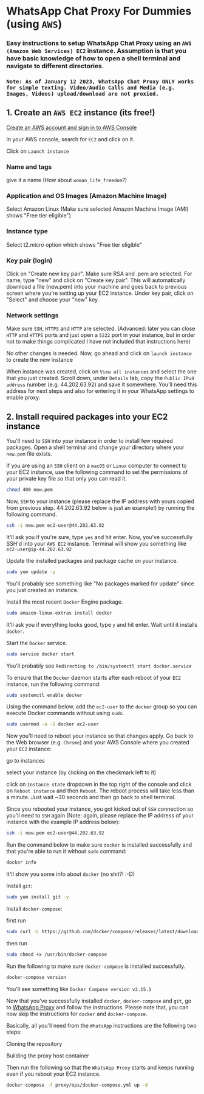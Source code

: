 # WhatsApp Chat Proxy For Dummies (using `AWS`)
### Easy instructions to setup WhatsApp Chat Proxy using an `AWS (Amazon Web Services) EC2` instance. Assumption is that you have basic knowledge of how to open a shell terminal and navigate to different directories. 


### `Note: As of January 12 2023, WhatsApp Chat Proxy ONLY works for simple texting. Video/Audio Calls and Media (e.g. Images, Videos) upload/download are not proxied.`


## 1. Create an `AWS EC2` instance (its free!)

[Create an AWS account and sign in to AWS Console](https://aws.amazon.com/console/)

In your AWS console, search for `EC2` and click on it.
 
Click on `Launch instance`

### Name and tags
give it a name (How about `woman_life_freedom`?)

### Application and OS Images (Amazon Machine Image)
Select Amazon Linux (Make sure selected Amazon Machine Image (AMI) shows "Free tier eligible")

### Instance type
Select t2.micro option which shows "Free tier eligible"

### Key pair (login)
Click on "Create new key pair". Make sure RSA and .pem are selected. For name, type "new" and click on "Create key pair". This will automatically download a file (new.pem) into your machine and goes back to previous screen where you're setting up your EC2 instance. Under key pair, click on "Select" and choose your "new" key. 

### Network settings
Make sure `SSH`, `HTTPS` and `HTTP` are selected. (Advanced: later you can close `HTTP` and `HTTPS` ports and just open a `5222` port in your instance, but in order not to make things complicated I have not included that instructions here)

No other changes is needed. Now, go ahead and click on `launch instance` to create the new instance

When instance was created, click on `View all instances` and select the one that you just created. Scroll down, under `Details` tab, copy the `Public IPv4 address` number (e.g. 44.202.63.92) and save it somewhere. You'll need this address for next steps and also for entering it in your WhatsApp settings to enable proxy. 

## 2. Install required packages into your EC2 instance

You'll need to `SSH` into your instance in order to install few required packages. 
Open a shell terminal and change your directory where your `new.pem` file exists. 

If you are using an `SSH` client on a `macOS` or `Linux` computer to connect to your EC2 instance, use the following command to set the permissions of your private key file so that only you can read it.

```bash
chmod 400 new.pem
```

Now, `SSH` to your instance (please replace the IP address with yours copied from previous step. 44.202.63.92 below is just an example!) by running the following command.

```bash
ssh -i new.pem ec2-user@44.202.63.92
```
It'll ask you if you're sure, type `yes` and hit enter. Now, you've successfully SSH'd into your `AWS EC2` instance. Terminal will show you something like `ec2-user@ip-44.202.63.92`


Update the installed packages and package cache on your instance.
```bash
sudo yum update -y
```
You'll probably see something like "No packages marked for update" since you just created an instance. 

Install the most recent `Docker` Engine package.
```bash
sudo amazon-linux-extras install docker
```
It'll ask you if everything looks good, type `y` and hit enter. Wait until it installs `docker`.

Start the `Docker` service.
```bash
sudo service docker start
```
You'll probably see `Redirecting to /bin/systemctl start docker.service`

To ensure that the `Docker` daemon starts after each reboot of your `EC2` instance, run the following command:
```bash
sudo systemctl enable docker
```

Using the command below, add the `ec2-user` to the `docker` group so you can execute Docker commands without using `sudo`.
```bash
sudo usermod -a -G docker ec2-user
```

Now you'll need to reboot your instance so that changes apply. Go back to the Web browser (e.g. `Chrome`) and your AWS Console where you created your `EC2` instance:

go to instances

select your instance (by clicking on the checkmark left to it)

click on `Instance state` dropdown in the top right of the console and click on `Reboot instance` and then `Reboot`. The reboot process will take less than a minute. Just wait ~30 seconds and then go back to shell terminal.

Since you rebooted your instance, you got kicked out of `SSH` connection so you'll need to `SSH` again (Note: again, please replace the IP address of your instance with the example IP address below):
```bash
ssh -i new.pem ec2-user@44.202.63.92
```

Run the command below to make sure `docker` is installed successfully and that you're able to run it without `sudo` command:
```bash
docker info
```
It'll show you some info about `docker` (no shit?! :-D) 

Install `git`:
```bash
sudo yum install git -y
```

Install `docker-compose`:

first run 
```bash
sudo curl -L https://github.com/docker/compose/releases/latest/download/docker-compose-$(uname -s)-$(uname -m) -o /usr/bin/docker-compose
```

then run
```bash
sudo chmod +x /usr/bin/docker-compose
```

Run the following to make sure `docker-compose` is installed successfully.
```bash
docker-compose version
```
You'll see something like `Docker Compose version v2.15.1`


Now that you've successfully installed `docker`, `docker-compose` and `git`, go to [WhatsApp Proxy](https://github.com/WhatsApp/proxy) and follow the instructions. Please note that, you can now skip the instructions for `docker` and `docker-compose`. 

Basically, all you'll need from the `WhatsApp` instructions are the following two steps:

Cloning the repository

Building the proxy host container 

Then run the following so that the `WhatsApp Proxy` starts and keeps running even if you reboot your EC2 instance.
```bash
docker-compose -f proxy/ops/docker-compose.yml up -d
```


